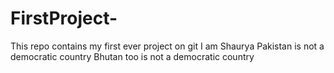# FirstProject-
This repo contains my first ever project on git
I am Shaurya
Pakistan is not a democratic country
Bhutan too is not a democratic country
